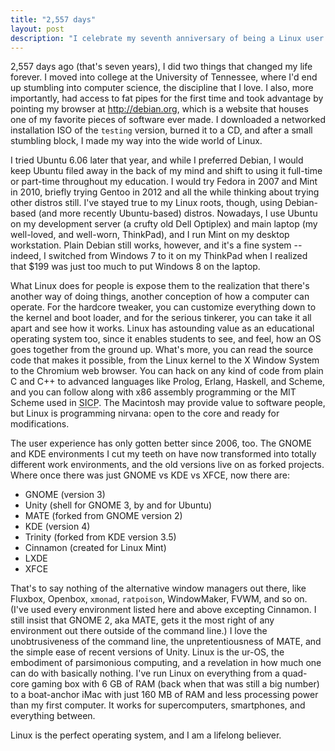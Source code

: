 ```yaml
---
title: "2,557 days"
layout: post
description: "I celebrate my seventh anniversary of being a Linux user.  Has it really been so long?"
---
```

2,557 days ago (that's seven years), I did two things that changed my life forever.  I moved into college at the University of Tennessee, where I'd end up stumbling into computer science, the discipline that I love.  I also, more importantly, had access to fat pipes for the first time and took advantage by pointing my browser at <http://debian.org>, which is a website that houses one of my favorite pieces of software ever made.  I downloaded a networked installation ISO of the `testing` version, burned it to a CD, and after a small stumbling block, I made my way into the wide world of Linux.

I tried Ubuntu 6.06 later that year, and while I preferred Debian, I would keep Ubuntu filed away in the back of my mind and shift to using it full-time or part-time throughout my education.  I would try Fedora in 2007 and Mint in 2010, briefly trying Gentoo in 2012 and all the while thinking about trying other distros still.  I've stayed true to my Linux roots, though, using Debian-based (and more recently Ubuntu-based) distros.  Nowadays, I use Ubuntu on my development server (a crufty old Dell Optiplex) and main laptop (my well-loved, and well-worn, ThinkPad), and I run Mint on my desktop workstation.  Plain Debian still works, however, and it's a fine system -- indeed, I switched from Windows 7 to it on my ThinkPad when I realized that $199 was just too much to put Windows 8 on the laptop.

What Linux does for people is expose them to the realization that there's another way of doing things, another conception of how a computer can operate.  For the hardcore tweaker, you can customize everything down to the kernel and boot loader, and for the serious tinkerer, you can take it all apart and see how it works. Linux has astounding value as an educational operating system too, since it enables students to see, and feel, how an OS goes together from the ground up. What's more, you can read the source code that makes it possible, from the Linux kernel to the X Window System to the Chromium web browser.  You can hack on any kind of code from plain C and C++ to advanced languages like Prolog, Erlang, Haskell, and Scheme, and you can follow along with x86 assembly programming or the MIT Scheme used in <abbr title="Structure and Interpretation of Computer Programs">SICP</abbr>.  The Macintosh may provide value to software people, but Linux is programming nirvana: open to the core and ready for modifications.

The user experience has only gotten better since 2006, too.  The GNOME and KDE environments I cut my teeth on have now transformed into totally different work environments, and the old versions live on as forked projects.  Where once there was just GNOME vs KDE vs XFCE, now there are:

* GNOME (version 3)
* Unity (shell for GNOME 3, by and for Ubuntu)
* MATE (forked from GNOME version 2)
* KDE (version 4)
* Trinity (forked from KDE version 3.5)
* Cinnamon (created for Linux Mint)
* LXDE
* XFCE

That's to say nothing of the alternative window managers out there, like Fluxbox, Openbox, `xmonad`, `ratpoison`, WindowMaker, FVWM, and so on.  (I've used every environment listed here and above excepting Cinnamon.  I still insist that GNOME 2, aka MATE, gets it the most right of any environment out there outside of the command line.)  I love the unobtrusiveness of the command line, the unpretentiousness of MATE, and the simple ease of recent versions of Unity.  Linux is the ur-OS, the embodiment of parsimonious computing, and a revelation in how much one can do with basically nothing.  I've run Linux on everything from a quad-core gaming box with 6 GB of RAM (back when that was still a big number) to a boat-anchor iMac with just 160 MB of RAM and less processing power than my first computer.  It works for supercomputers, smartphones, and everything between.

Linux is the perfect operating system, and I am a lifelong believer.
